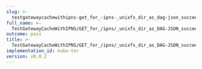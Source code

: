 ```yaml
---
slug: >-
  testgatewaycachewithipns-get_for_-ipns-_unixfs_dir_as_dag-json_succeeds-header_cache-control
full_name: >-
  TestGatewayCacheWithIPNS/GET_for_/ipns/_unixfs_dir_as_DAG-JSON_succeeds/Header_Cache-Control
outcome: pass
title: >-
  TestGatewayCacheWithIPNS/GET_for_/ipns/_unixfs_dir_as_DAG-JSON_succeeds/Header_Cache-Control
implementation_id: kubo-ter
version: v0.0.2
---
```


